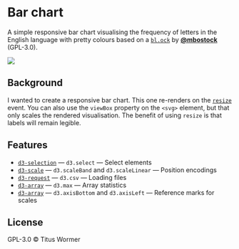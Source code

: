 # Bar chart

A simple responsive bar chart visualising the frequency of letters in the
English language with pretty colours based on a [`bl.ock`][block] by
[**@mbostock**][block-author] (GPL-3.0).

[![][cover]][url]

## Background

I wanted to create a responsive bar chart.  This one re-renders on the
[`resize`][resize] event.  You can also use the `viewBox` property on the
`<svg>` element, but that only scales the rendered visualisation.  The benefit
of using `resize` is that labels will remain legible.

## Features

*   [`d3-selection`](https://github.com/d3/d3-selection#api-reference)
    — `d3.select`
    — Select elements
*   [`d3-scale`](https://github.com/d3/d3-scale#api-reference)
    — `d3.scaleBand` and `d3.scaleLinear`
    — Position encodings
*   [`d3-request`](https://github.com/d3/d3-request#api-reference)
    — `d3.csv`
    — Loading files
*   [`d3-array`](https://github.com/d3/d3-array#api-reference)
    — `d3.max`
    — Array statistics
*   [`d3-array`](https://github.com/d3/d3-axis#api-reference)
    — `d3.axisBottom` and `d3.axisLeft`
    — Reference marks for scales

## License

GPL-3.0 © Titus Wormer

[block]: https://bl.ocks.org/mbostock/3885304

[block-author]: https://github.com/mbostock

[cover]: preview.png

[url]: https://cmda-fe3.github.io/course-17-18/class-1-bar/wooorm/

[resize]: https://developer.mozilla.org/en-US/docs/Web/Events/resize
